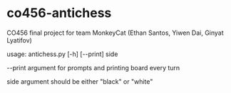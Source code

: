 # co456-antichess
CO456 final project for team MonkeyCat (Ethan Santos, Yiwen Dai, Ginyat Lyatifov)

usage: antichess.py [-h] [--print] side

--print argument for prompts and printing board every turn

side argument should be either "black" or "white"
